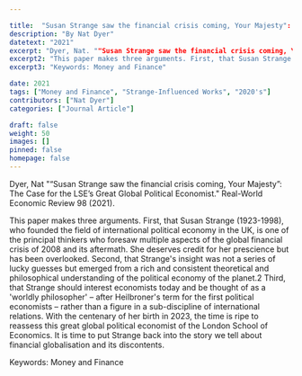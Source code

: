 ```yaml
---

title:  "Susan Strange saw the financial crisis coming, Your Majesty": The Case for the LSE's Great Global Political Economist"
description: "By Nat Dyer"
datetext: "2021"
excerpt: "Dyer, Nat. ""Susan Strange saw the financial crisis coming, Your Majesty": The Case for the LSE’s Great Global Political Economist." Real-World Economic Review 98 (2021)."
excerpt2: "This paper makes three arguments. First, that Susan Strange (1923-1998), who founded the field of international political economy in the UK, is one of the principal thinkers who foresaw multiple aspects of the global financial crisis of 2008 and its aftermath. She deserves credit for her prescience but has been overlooked. Second, that Strange's insight was not a series of lucky guesses but emerged from a rich and consistent theoretical and philosophical understanding of 'the political economy of the planet.' Third, that Strange should interest economists today and be thought of as a 'worldly philosopher' – after Heilbroner's term for the first political economists – rather than a figure in a sub-discipline of international relations. With the centenary of her birth in 2023, the time is ripe to reassess this great global political economist of the London School of Economics. It is time to put Strange back into the story we tell about financial globalisation and its discontents. "
excerpt3: "Keywords: Money and Finance"

date: 2021
tags: ["Money and Finance", "Strange-Influenced Works", "2020's"]
contributors: ["Nat Dyer"]
categories: ["Journal Article"]

draft: false
weight: 50
images: []
pinned: false
homepage: false
---
```

Dyer, Nat "“Susan Strange saw the financial crisis coming, Your Majesty”: The Case for the LSE’s Great Global Political Economist." Real-World Economic Review 98 (2021).

This paper makes three arguments. First, that Susan Strange (1923-1998), who founded the field of international political economy in the UK, is one of the principal thinkers who foresaw multiple aspects of the global financial crisis of 2008 and its aftermath. She deserves credit for her prescience but has been overlooked. Second, that Strange's insight was not a series of lucky guesses but emerged from a rich and consistent theoretical and philosophical understanding of the political economy of the planet.2 Third, that Strange should interest economists today and be thought of as a 'worldly philosopher' – after Heilbroner's term for the first political economists – rather than a figure in a sub-discipline of international relations. With the centenary of her birth in 2023, the time is ripe to reassess this great global political economist of the London School of Economics. It is time to put Strange back into the story we tell about financial globalisation and its discontents. 

Keywords: Money and Finance
